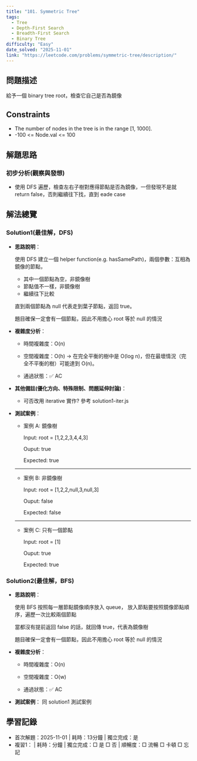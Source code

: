 ```yaml
---
title: "101. Symmetric Tree"
tags:
  - Tree
  - Depth-First Search
  - Breadth-First Search
  - Binary Tree
difficulty: "Easy"
date_solved: "2025-11-01"
link: "https://leetcode.com/problems/symmetric-tree/description/"
---
```


## 問題描述

給予一個 binary tree root，檢查它自己是否為鏡像

## Constraints

- The number of nodes in the tree is in the range [1, 1000].
- -100 <= Node.val <= 100

## 解題思路

### 初步分析(觀察與發想)

- 使用 DFS 遍歷，檢查左右子樹對應得節點是否為鏡像，一但發現不是就 return false，否則繼續往下找，直到 eade case

## 解法總覽

### Solution1(最佳解，DFS)

- **思路說明**：

  使用 DFS 建立一個 helper function(e.g. hasSamePath)，兩個參數：互相為鏡像的節點，

  - 其中一個節點為空，非鏡像樹
  - 節點值不一樣，非鏡像樹
  - 繼續往下比較

  直到兩個節點為 null 代表走到葉子節點，返回 true。

  題目確保一定會有一個節點，因此不用擔心 root 等於 null 的情況

- **複雜度分析**：

  - 時間複雜度：O(n)

  - 空間複雜度：O(h) -> 在完全平衡的樹中是 O(log n)，但在最壞情況（完全不平衡的樹）可能達到 O(n)。

  - 通過狀態：✅ AC

- **其他備註\(優化方向、特殊限制、問題延伸討論\)**：

  - 可否改用 iterative 實作? 參考 solution1-iter.js

- **測試案例**：

  - 案例 A: 鏡像樹

    Input: root = [1,2,2,3,4,4,3]

    Ouput: true

    Expected: true

  ***

  - 案例 B: 非鏡像樹

    Input: root = [1,2,2,null,3,null,3]

    Ouput: false

    Expected: false

  ***

  - 案例 C: 只有一個節點

    Input: root = [1]

    Ouput: true

    Expected: true

### Solution2(最佳解，BFS)

- **思路說明**：

  使用 BFS 按照每一層節點鏡像順序放入 queue，
  放入節點要按照鏡像節點順序，遍歷一次比較兩個節點

  當都沒有提前返回 false 的話，就回傳 true，代表為鏡像樹

  題目確保一定會有一個節點，因此不用擔心 root 等於 null 的情況

- **複雜度分析**：

  - 時間複雜度：O(n)

  - 空間複雜度：O(w)

  - 通過狀態：✅ AC

- **測試案例**： 同 solution1 測試案例

## 學習記錄

- 首次解題：2025-11-01 | 耗時：13分鐘 | 獨立完成：是
- 複習1：<!-- 日期 --> | 耗時：分鐘 | 獨立完成：□ 是 □ 否 | 順暢度：□ 流暢 □ 卡頓 □ 忘記
